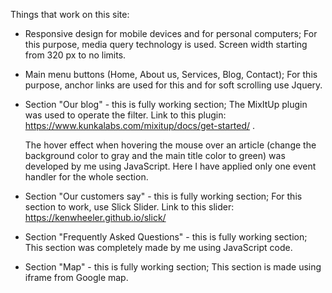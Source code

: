 

Things that work on this site:
- Responsive design for mobile devices and for personal computers;
	  For this purpose, media query technology is used.
	  Screen width starting from 320 px to no limits.

- Main menu buttons (Home, About us, Services, Blog, Contact);
	  For this purpose, anchor links are used for this and for soft scrolling use Jquery.

- Section "Our blog" - this is fully working section;
	  The MixItUp plugin was used to operate the filter. Link to this plugin:
https://www.kunkalabs.com/mixitup/docs/get-started/ . 

    The hover effect when hovering the mouse over an article (change the background color to gray and the main title color to green) was developed by me using JavaScript. Here I have applied only one event handler for the whole section.

- Section "Our customers say" - this is fully working section;
	  For this section to work, use Slick Slider. Link to this slider:
    https://kenwheeler.github.io/slick/

- Section "Frequently Asked Questions" - this is fully working section;
	  This section was completely made by me using JavaScript code. 

- Section "Map" - this is fully working section;
	  This section is made using iframe from Google map. 
